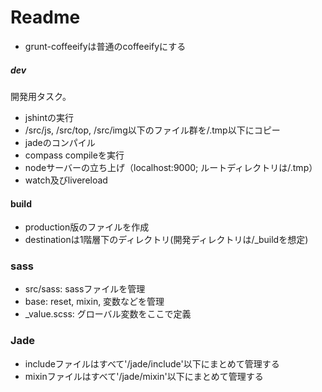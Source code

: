 # Readme

* grunt-coffeeifyは普通のcoffeeifyにする
##### dev
開発用タスク。

* jshintの実行
* /src/js, /src/top, /src/img以下のファイル群を/.tmp以下にコピー
* jadeのコンパイル
* compass compileを実行
* nodeサーバーの立ち上げ（localhost:9000; ルートディレクトリは/.tmp）
* watch及びlivereload

#### build
* production版のファイルを作成
* destinationは1階層下のディレクトリ(開発ディレクトリは/\_buildを想定)

### sass

- src/sass: sassファイルを管理
- base: reset, mixin, 変数などを管理
- \_value.scss: グローバル変数をここで定義


### Jade
- includeファイルはすべて'/jade/include'以下にまとめて管理する
- mixinファイルはすべて'/jade/mixin'以下にまとめて管理する
